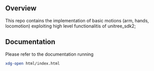 <!-- GETTING STARTED -->
## Overview
This repo contains the implementation of basic motions (arm, hands, locomotion) exploiting high level functionalitis of unitree_sdk2;
 

## Documentation
Please refer to the documentation running
```sh
xdg-open html/index.html
```


   
   
   
   
   
   
   
   
   
   
   
   
   
   
   

